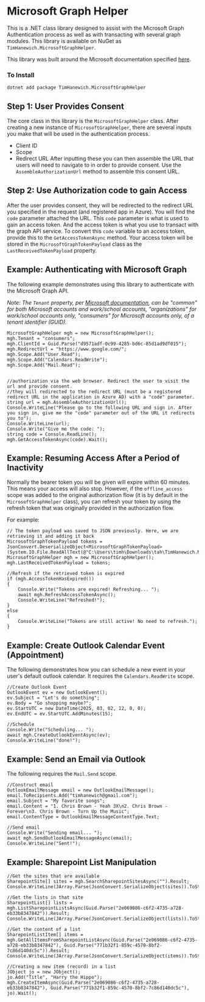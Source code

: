 # Microsoft Graph Helper
This is a .NET class library designed to assist with the Microsoft Graph Authentication process as well as with transacting with several graph modules. This library is available on NuGet as `TimHanewich.MicrosoftGraphHelper`. 

This library was built around the Microsoft documentation specified [here](https://learn.microsoft.com/en-us/graph/auth-v2-user).

### To Install
```
dotnet add package TimHanewich.MicrosoftGraphHelper
```

## Step 1: User Provides Consent
The core class in this library is the `MicrosoftGraphHelper` class. After creating a new instance of `MicrosoftGraphHelper`, there are several inputs you make that will be used in the authentication process.
- Client ID
- Scope
- Redirect URL
After inputting these you can then assemble the URL that users will need to navigate to in order to provide consent. Use the `AssembleAuthorizationUrl` method to assemble this consent URL.

## Step 2: Use Authorization code to gain Access
After the user provides consent, they will be redirected to the redirect URL you specified in the request (and registered app in Azure). You will find the `code` parameter attached the URL. This `code` parameter is what is used to gain an access token. And the access token is what you use to transact with the graph API service. 
To convert this `code` variable to an access token, provide this to the `GetAccessTokenAsync` method. Your access token will be stored in the `MicrosoftGraphTokenPayload` class as the `LastReceivedTokenPayload` property.

## Example: Authenticating with Microsoft Graph
The following example demonstrates using this library to authenticate with the Microsoft Graph API. 

*Note: The `Tenant` property, per [Microsoft documentation](https://learn.microsoft.com/en-us/graph/auth-v2-user), can be "common" for both Microsoft accounts and work/school accounts, "organizations" for work/school accounts only, "consumers" for Microsoft accounts only, of a tenant identifier (GUID).*

```
MicrosoftGraphHelper mgh = new MicrosoftGraphHelper();
mgh.Tenant = "consumers";
mgh.ClientId = Guid.Parse("d9571adf-0c99-4285-bd6c-85d1ad9df015");
mgh.RedirectUrl = "https://www.google.com/";
mgh.Scope.Add("User.Read");
mgh.Scope.Add("Calendars.ReadWrite");
mgh.Scope.Add("Mail.Read");


//authorization via the web browser. Redirect the user to visit the url and provide consent.
//they will redirected to the redirect URL (must be a registered redirect URL in the application in Azure AD) with a "code" parameter.
string url = mgh.AssembleAuthorizationUrl();
Console.WriteLine("Please go to the following URL and sign in. After you sign in, give me the "code" parameter out of the URL it redirects you to");
Console.WriteLine(url);
Console.Write("Give me the code: ");
string code = Console.ReadLine();
mgh.GetAccessTokenAsync(code).Wait();
```

## Example: Resuming Access After a Period of Inactivity
Normally the bearer token you will be given will expire within 60 minutes. This means your access will also stop. However, if the `offline_access` scope was added to the original authorization flow (it is by default in the `MicrosoftGraphHelper` class), you can refresh your token by using the refresh token that was originally provided in the authorization flow. 

For example:

```
// The token payload was saved to JSON previously. Here, we are retrieving it and adding it back
MicrosoftGraphTokenPayload tokens = JsonConvert.DeserializeObject<MicrosoftGraphTokenPayload>(System.IO.File.ReadAllText(@"C:\Users\timh\Downloads\tah\TimHanewich.MicrosoftGraphHelper\payload.json"));
MicrosoftGraphHelper mgh = new MicrosoftGraphHelper();
mgh.LastReceivedTokenPayload = tokens;

//Refresh if the retrieved token is expired
if (mgh.AccessTokenHasExpired())
{
    Console.Write("Tokens are expired! Refreshing... ");
    await mgh.RefreshAccessTokenAsync(); 
    Console.WriteLine("Refreshed!");  
}
else
{
    Console.WriteLine("Tokens are still active! No need to refresh.");
}
```

## Example: Create Outlook Calendar Event (Appointment)
The following demonstrates how you can schedule a new event in your user's default outlook calendar. It requires the `Calendars.ReadWrite` scope.

```
//Create Outlook Event
OutlookEvent ev = new OutlookEvent();
ev.Subject = "Let's do something";
ev.Body = "Go shopping maybe?";
ev.StartUTC = new DateTime(2025, 03, 02, 12, 0, 0);
ev.EndUTC = ev.StartUTC.AddMinutes(15);

//Schedule
Console.Write("Scheduling... ");
await mgh.CreateOutlookEventAsync(ev);
Console.WriteLine("done!");
```

## Example: Send an Email via Outlook
The following requires the `Mail.Send` scope.

```
//Construct email
OutlookEmailMessage email = new OutlookEmailMessage();
email.ToRecipients.Add("timhanewich@gmail.com");
email.Subject = "My favorite songs";
email.Content = "1. Chris Brown - Yeah 3X\n2. Chris Brown - Forever\n3. Chris Brown - Turn Up the Music";
email.ContentType = OutlookEmailMessageContentType.Text;

//Send email
Console.Write("Sending email... ");
await mgh.SendOutlookEmailMessageAsync(email);
Console.WriteLine("Sent!");
```

## Example: Sharepoint List Manipulation
```
//Get the sites that are available
SharepointSite[] sites = mgh.SearchSharepointSitesAsync("").Result;
Console.WriteLine(JArray.Parse(JsonConvert.SerializeObject(sites)).ToString());

//Get the lists in that site
SharepointList[] lists = mgh.ListSharepointListsAsync(Guid.Parse("2e069086-c6f2-4735-a728-eb33b8347842")).Result;
Console.WriteLine(JArray.Parse(JsonConvert.SerializeObject(lists)).ToString());

//Get the content of a list
SharepointListItem[] items = mgh.GetAllItemsFromSharepointListAsync(Guid.Parse("2e069086-c6f2-4735-a728-eb33b8347842"), Guid.Parse("771b32f1-859c-4570-8bf2-7c86d140dc5c")).Result;
Console.WriteLine(JArray.Parse(JsonConvert.SerializeObject(items)).ToString());

//Creating a new item (record) in a list
JObject jo = new JObject();
jo.Add("Title", "Harry the Hippo");
mgh.CreateItemAsync(Guid.Parse("2e069086-c6f2-4735-a728-eb33b8347842"), Guid.Parse("771b32f1-859c-4570-8bf2-7c86d140dc5c"), jo).Wait();
```